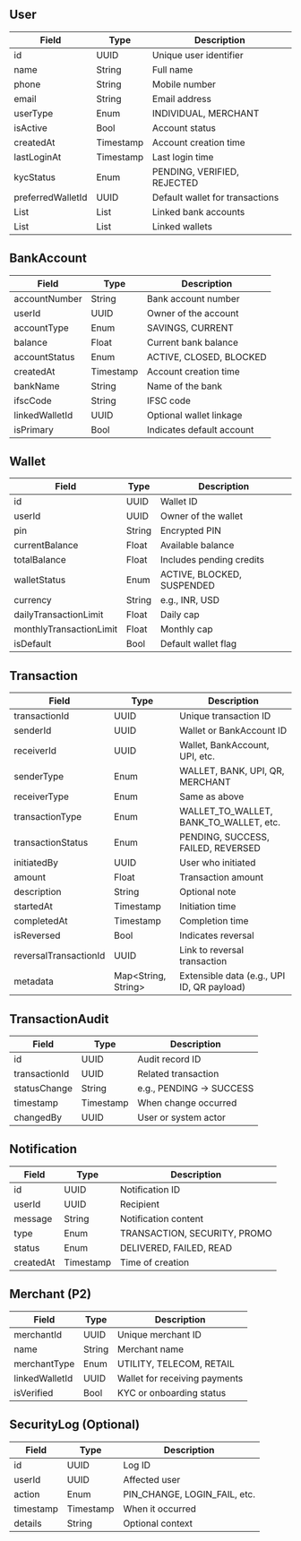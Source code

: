 ## User
| Field               | Type                | Description                         |
|---------------------|---------------------|-------------------------------------|
| id                  | UUID                | Unique user identifier              |
| name                | String              | Full name                           |
| phone               | String              | Mobile number                       |
| email               | String              | Email address                       |
| userType            | Enum                | INDIVIDUAL, MERCHANT                |
| isActive            | Bool                | Account status                      |
| createdAt           | Timestamp           | Account creation time               |
| lastLoginAt         | Timestamp           | Last login time                     |
| kycStatus           | Enum                | PENDING, VERIFIED, REJECTED         |
| preferredWalletId   | UUID                | Default wallet for transactions     |
| List<BankAccount>   | List                | Linked bank accounts                |
| List<Wallet>        | List                | Linked wallets                      |

## BankAccount

| Field            | Type      | Description                   |
|------------------|-----------|-------------------------------|
| accountNumber    | String    | Bank account number           |
| userId           | UUID      | Owner of the account          |
| accountType      | Enum      | SAVINGS, CURRENT              |
| balance          | Float     | Current bank balance          |
| accountStatus    | Enum      | ACTIVE, CLOSED, BLOCKED       |
| createdAt        | Timestamp | Account creation time         |
| bankName         | String    | Name of the bank              |
| ifscCode         | String    | IFSC code                     |
| linkedWalletId   | UUID      | Optional wallet linkage       |
| isPrimary        | Bool      | Indicates default account     |

## Wallet

| Field                    | Type      | Description                     |
|--------------------------|-----------|---------------------------------|
| id                       | UUID      | Wallet ID                       |
| userId                   | UUID      | Owner of the wallet             |
| pin                      | String    | Encrypted PIN                   |
| currentBalance           | Float     | Available balance               |
| totalBalance             | Float     | Includes pending credits        |
| walletStatus             | Enum      | ACTIVE, BLOCKED, SUSPENDED      |
| currency                 | String    | e.g., INR, USD                  |
| dailyTransactionLimit    | Float     | Daily cap                       |
| monthlyTransactionLimit  | Float     | Monthly cap                     |
| isDefault                | Bool      | Default wallet flag             |

## Transaction

| Field                  | Type                  | Description                                         |
|------------------------|-----------------------|-----------------------------------------------------|
| transactionId          | UUID                  | Unique transaction ID                               |
| senderId               | UUID                  | Wallet or BankAccount ID                            |
| receiverId             | UUID                  | Wallet, BankAccount, UPI, etc.                      |
| senderType             | Enum                  | WALLET, BANK, UPI, QR, MERCHANT                     |
| receiverType           | Enum                  | Same as above                                       |
| transactionType        | Enum                  | WALLET_TO_WALLET, BANK_TO_WALLET, etc.              |
| transactionStatus      | Enum                  | PENDING, SUCCESS, FAILED, REVERSED                  |
| initiatedBy            | UUID                  | User who initiated                                  |
| amount                 | Float                 | Transaction amount                                  |
| description            | String                | Optional note                                       |
| startedAt              | Timestamp             | Initiation time                                     |
| completedAt            | Timestamp             | Completion time                                     |
| isReversed             | Bool                  | Indicates reversal                                  |
| reversalTransactionId  | UUID                  | Link to reversal transaction                        |
| metadata               | Map<String, String>   | Extensible data (e.g., UPI ID, QR payload)          |

## TransactionAudit

| Field         | Type      | Description                     |
|---------------|-----------|---------------------------------|
| id            | UUID      | Audit record ID                 |
| transactionId | UUID      | Related transaction             |
| statusChange  | String    | e.g., PENDING → SUCCESS         |
| timestamp     | Timestamp | When change occurred            |
| changedBy     | UUID      | User or system actor            |

## Notification

| Field     | Type      | Description                      |
|-----------|-----------|----------------------------------|
| id        | UUID      | Notification ID                  |
| userId    | UUID      | Recipient                        |
| message   | String    | Notification content             |
| type      | Enum      | TRANSACTION, SECURITY, PROMO     |
| status    | Enum      | DELIVERED, FAILED, READ          |
| createdAt | Timestamp | Time of creation                 |

## Merchant (P2)

| Field           | Type   | Description                       |
|-----------------|--------|-----------------------------------|
| merchantId      | UUID   | Unique merchant ID                |
| name            | String | Merchant name                     |
| merchantType    | Enum   | UTILITY, TELECOM, RETAIL           |
| linkedWalletId  | UUID   | Wallet for receiving payments     |
| isVerified      | Bool   | KYC or onboarding status          |

## SecurityLog (Optional)

| Field     | Type      | Description                    |
|-----------|-----------|--------------------------------|
| id        | UUID      | Log ID                         |
| userId    | UUID      | Affected user                  |
| action    | Enum      | PIN_CHANGE, LOGIN_FAIL, etc.   |
| timestamp | Timestamp | When it occurred               |
| details   | String    | Optional context               |
